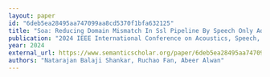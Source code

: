 ```yaml
---
layout: paper
id: "6deb5ea28495aa747099aa8cd5370f1bfa632125"
title: "Soa: Reducing Domain Mismatch In Ssl Pipeline By Speech Only Adaptation For Low Resource Asr"
publication: "2024 IEEE International Conference on Acoustics, Speech, and Signal Processing Workshops (ICASSPW)"
year: 2024
external_url: https://www.semanticscholar.org/paper/6deb5ea28495aa747099aa8cd5370f1bfa632125
authors: "Natarajan Balaji Shankar, Ruchao Fan, Abeer Alwan"
---
```

